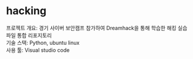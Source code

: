 # hacking
프로젝트 개요: 경기 사이버 보안캠프 참가하여 Dreamhack을 통해 학습한 해킹 실습 파일 통합 리포지토리  
기술 스택: Python, ubuntu linux  
사용 툴: Visual studio code  

